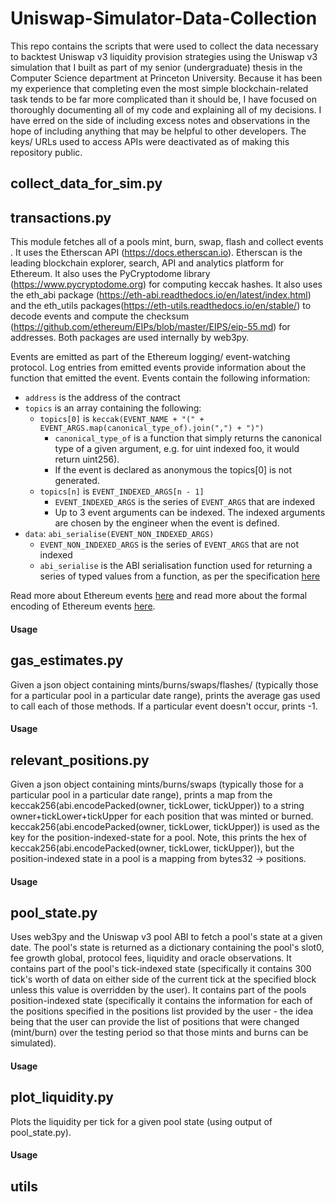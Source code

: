 # Uniswap-Simulator-Data-Collection

This repo contains the scripts that were used to collect the data necessary to backtest Uniswap v3 liquidity provision strategies using the Uniswap v3 simulation that I built as part of my senior (undergraduate) thesis in the Computer Science department at Princeton University. Because it has been my experience that completing even the most simple blockchain-related task tends to be far more complicated than it should be, I have focused on thoroughly documenting all of my code and explaining all of my decisions. I have erred on the side of including excess notes and observations in the hope of including anything that may be helpful to other developers. The keys/ URLs used to access APIs were deactivated as of making this repository public.

## collect_data_for_sim.py

## transactions.py
This module fetches all of a pools mint, burn, swap, flash and collect events . It uses the Etherscan API (https://docs.etherscan.io). Etherscan is the leading blockchain explorer, search, API and analytics platform for Ethereum. It also uses the PyCryptodome library (https://www.pycryptodome.org) for computing keccak hashes. It also uses the eth_abi package (https://eth-abi.readthedocs.io/en/latest/index.html) and the eth_utils packages(https://eth-utils.readthedocs.io/en/stable/) to decode events and compute the checksum (https://github.com/ethereum/EIPs/blob/master/EIPS/eip-55.md) for addresses. Both packages are used internally by web3py.

Events are emitted as part of the Ethereum logging/ event-watching protocol. Log entries from emitted events provide information about the function that emitted the event. Events contain the following information:
  - `address` is the address of the contract
  - `topics` is an array containing the following:
    - `topics[0]` is `keccak(EVENT_NAME + "(" + EVENT_ARGS.map(canonical_type_of).join(",") + ")")` 
      - `canonical_type_of` is a function that simply returns the canonical type of a given argument, e.g. for uint indexed foo, it would return uint256). 
      - If the event is declared as anonymous the topics[0] is not generated.
    - `topics[n]` is `EVENT_INDEXED_ARGS[n - 1]` 
      - `EVENT_INDEXED_ARGS` is the series of `EVENT_ARGS` that are indexed
      - Up to 3 event arguments can be indexed. The indexed arguments are chosen by the engineer when the event is defined.
  - `data`: `abi_serialise(EVENT_NON_INDEXED_ARGS)` 
    - `EVENT_NON_INDEXED_ARGS` is the series of `EVENT_ARGS` that are not indexed
    -  `abi_serialise` is the ABI serialisation function used for returning a series of typed values from a function, as per the specification [here](https://docs.soliditylang.org/en/v0.8.17/abi-spec.html#formal-specification-of-the-encoding)



Read more about Ethereum events [here](https://docs.soliditylang.org/en/v0.8.17/abi-spec.html#events) and read more about the formal encoding of Ethereum events [here](https://docs.soliditylang.org/en/v0.8.17/abi-spec.html#formal-specification-of-the-encoding).

#### Usage

## gas_estimates.py
Given a json object containing mints/burns/swaps/flashes/ (typically those for a particular pool in a particular date range), prints the average gas used to call each of those methods. If a particular event doesn't occur, prints -1.

#### Usage

## relevant_positions.py
Given a json object containing mints/burns/swaps (typically those for a particular pool in a particular date range), prints a map from the keccak256(abi.encodePacked(owner, tickLower, tickUpper)) to a string owner+tickLower+tickUpper for each position that was minted or burned. keccak256(abi.encodePacked(owner, tickLower, tickUpper)) is used as the key for the position-indexed-state for a pool. Note, this prints the hex of keccak256(abi.encodePacked(owner, tickLower, tickUpper)), but the position-indexed state in a pool is a mapping from bytes32 -> positions.

#### Usage

## pool_state.py
Uses web3py and the Uniswap v3 pool ABI to fetch a pool's state at a given date. The pool's state is returned as a dictionary containing the pool's slot0, fee growth global, protocol fees, liquidity and oracle observations. It contains part of the pool's tick-indexed state (specifically it contains 300 tick's worth of data on either side of the current tick at the specified block unless this value is overridden by the user). It contains part of the pools position-indexed state (specifically it contains the information for each of the positions specified in the positions list provided by the user - the idea being that the user can provide the list of positions that were changed (mint/burn) over the testing period so that those mints and burns can be simulated).

#### Usage

## plot_liquidity.py
Plots the liquidity per tick for a given pool state (using output of pool_state.py).

#### Usage

## utils
